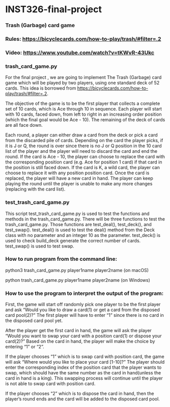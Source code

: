 # INST326-final-project
### Trash (Garbage) card game
### Rules: https://bicyclecards.com/how-to-play/trash/#filter=.2
### Video: https://www.youtube.com/watch?v=tKWvR-43Ukc


### trash_card_game.py
For the final project , we are going to implement The Trash (Garbage) card game which will be played by two players, using one standard deck of 52 cards. This idea is borrowed from https://bicyclecards.com/how-to-play/trash/#filter=.2.

The objective of the game is to be the first player that collects a complete set of 10 cards, which is Ace through 10 in sequence. Each player will start with 10 cards, faced down, from left to right in an increasing order position (which the final goal would be Ace - 10). The remaining of the deck of cards are all face down.

Each round, a player can either draw a card from the deck or pick a card from the discarded pile of cards. Depending on the card the player picks, if it is J or Q, the round is over since there is no J or Q position in the 10 card list of the player and the player will need to discard the card and end the round. If the card is Ace - 10, the player can choose to replace the card with the corresponding position card (e.g. Ace for position 1 card) if that card in the position is still faced down. If the card is K, a wild card, the player can choose to replace it with any position position card. Once the card is replaced, the player will have a new card in hand. The player can keep playing the round until the player is unable to make any more changes (replacing with the card list).

### test_trash_card_game.py
This script test_trash_card_game.py is used to test the functions and methods in the trash_card_game.py. There will be three functions to test the trash_card_game.py. Those functions are test_deal(), test_deck(), and test_swap().  test_deal() is used to test the deal() method from the Deck class with no parameter and an integer 10 as the parameter. test_deck() is used to check build_deck generate the correct number of cards. test_swap() is used to test swap.


### How to run program from the command line:
python3 trash_card_game.py player1name player2name  (on macOS)

python trash_card_game.py player1name player2name  (on Windows)


### How to use the program to interpret the output of the program:
First, the game will start off randomly pick one player to be the first player and ask “Would you like to draw a card(1) or get a card from the disposed card pool(2)?” The first player will have to enter “1” since there is no card in the disposed card pool yet.

After the player get the first card in hand, the game will ask the player “Would you want to swap your card with a position card(1) or dispose your card(2)?” Based on the card in hand, the player will make the choice by entering “1” or “2”.

If the player chooses “1” which is to swap card with position card, the game will ask “Where would you like to place your card [1-10]?” The player should enter the corresponding index of the position card that the player wants to swap, which should have the same number as the card in hand(unless the card in hand is a king). This swapping process will continue until the player is not able to swap card with position card.

If the player chooses “2” which is to dispose the card in hand, then the player’s round ends and the card will be added to the disposed card pool.
